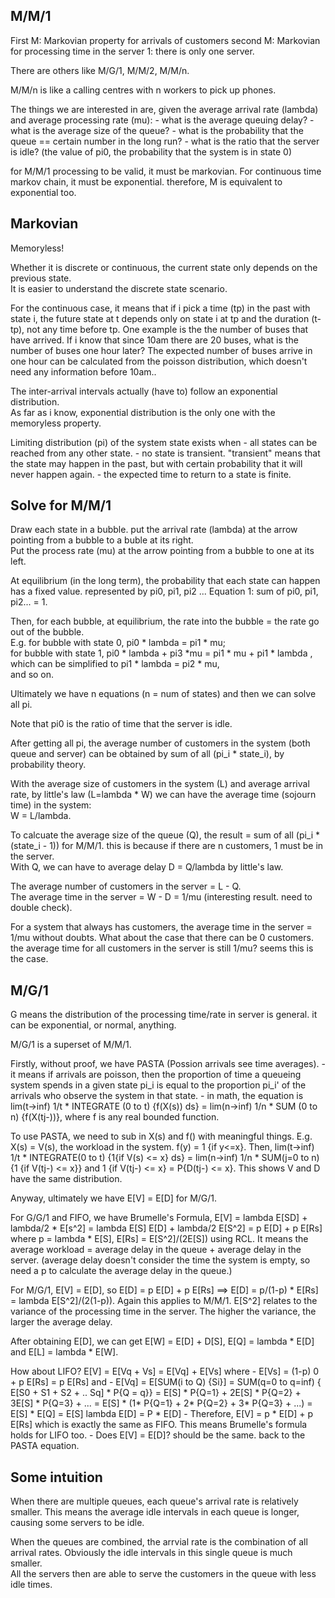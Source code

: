 M/M/1
-------------------------

First M: Markovian property for arrivals of customers
second M: Markovian for processing time in the server
1: there is only one server.

There are others like M/G/1, M/M/2, M/M/n.

M/M/n is like a calling centres with n workers to pick up phones.


The things we are interested in are, given the average arrival rate (lambda) and average processing rate (mu):
	- what is the average queuing delay?
	- what is the average size of the queue?
	- what is the probability that the queue == certain number in the long run?
	- what is the ratio that the server is idle? (the value of pi0, the probability that the system is in state 0)

for M/M/1 processing to be valid, it must be markovian. 
For continuous time markov chain, it must be exponential. therefore, M is equivalent to exponential too.

Markovian
----------------------

Memoryless!

Whether it is discrete or continuous, the current state only depends on the previous state.  
It is easier to understand the discrete state scenario.  

For the continuous case, it means that if i pick a time (tp) in the past with state i, the future state at t depends only on state i at tp and the duration (t-tp), not any time before tp.
One example is the the number of buses that have arrived. 
If i know that since 10am there are 20 buses, what is the number of buses one hour later? 
The expected number of buses arrive in one hour can be calculated from the poisson distribution, which doesn't need any information before 10am..  

The inter-arrival intervals actually (have to) follow an exponential distribution.  
As far as i know, exponential distribution is the only one with the memoryless property.

Limiting distribution (pi) of the system state exists when
	- all states can be reached from any other state. 
	- no state is transient. "transient" means that the state may happen in the past, but with certain probability that it will never happen again. 
	- the expected time to return to a state is finite.


Solve for M/M/1
-------------------------

Draw each state in a bubble. put the arrival rate (lambda) at the arrow pointing from a bubble to a buble at its right.  
Put the process rate (mu) at the arrow pointing from a bubble to one at its left.

At equilibrium (in the long term), the probability that each state can happen has a fixed value. represented by pi0, pi1, pi2 ...
Equation 1: sum of pi0, pi1, pi2... = 1.

Then, for each bubble, at equilibrium, the rate into the bubble = the rate go out of the bubble.  
E.g. for bubble with state 0, pi0 * lambda = pi1 * mu;  
for bubble with state 1, pi0 * lambda + pi3 *mu = pi1 * mu + pi1 * lambda , which can be simplified to pi1 * lambda = pi2 * mu,  
and so on.

Ultimately we have n equations (n = num of states) and then we can solve all pi. 

Note that pi0 is the ratio of time that the server is idle.

After getting all pi, the average number of customers in the system (both queue and server) can be obtained by sum of all (pi_i * state_i), by probability theory.

With the average size of customers in the system (L) and average arrival rate, by little's law (L=lambda * W) we can have the average time (sojourn time) in the system:  
W = L/lambda.

To calcuate the average size of the queue (Q), the result = sum of all (pi_i * (state_i - 1)) for M/M/1. this is because if there are n customers, 1 must be in the server.  
With Q, we can have to average delay D = Q/lambda by little's law.

The average number of customers in the server = L - Q.  
The average time in the server = W - D = 1/mu (interesting result. need to double check).

For a system that always has customers, the average time in the server = 1/mu without doubts. 
What about the case that there can be 0 customers. the average time for all customers in the server is still 1/mu? seems this is the case. 


M/G/1
----------------
G means the distribution of the processing time/rate in server is general. it can be exponential, or normal, anything.

M/G/1 is a superset of M/M/1.

Firstly, without proof, we have PASTA (Possion arrivals see time averages).
	- it means if arrivals are poisson, then the proportion of time a queueing system spends in a given state pi_i is equal to the proportion pi_i' of the arrivals who observe the system in that state.
	- in math, the equation is lim(t->inf) 1/t * INTEGRATE (0 to t) {f(X(s)) ds} = lim(n->inf) 1/n * SUM (0 to n) {f(X(tj-))}, where f is any real bounded function.

To use PASTA, we need to sub in X(s) and f() with meaningful things. 
E.g. X(s) = V(s), the workload in the system. f(y) = 1 {if y<=x}.
Then, lim(t->inf) 1/t * INTEGRATE(0 to t) {1{if V(s) <= x} ds} = lim(n->inf) 1/n * SUM(j=0 to n) {1 {if V(tj-) <= x}} and
1 {if V(tj-) <= x} = P{D(tj-) <= x}. 
This shows V and D have the same distribution.

Anyway, ultimately we have E[V] = E[D] for M/G/1. 

For G/G/1 and FIFO, we have Brumelle's Formula, E[V] = lambda E[SD] + lambda/2 * E[s^2] = lambda E[S] E[D] + lambda/2 E[S^2] = p E[D] + p E[Rs] where p = lambda * E[S], E[Rs] = E[S^2]/(2E[S]) using RCL. 
It means the average workload = average delay in the queue + average delay in the server. 
(average delay doesn't consider the time the system is empty, so need a p to calculate the average delay in the queue.) 

For M/G/1, E[V] = E[D], so E[D] = p E[D] + p E[Rs] ==> E[D] = p/(1-p) * E[Rs] = lambda E[S^2]/(2(1-p)). Again this applies to M/M/1. 
E[S^2] relates to the variance of the processing time in the server. 
The higher the variance, the larger the average delay.

After obtaining E[D], we can get E[W] = E[D] + D[S], E[Q] = lambda * E[D] and E[L] = lambda * E[W].

How about LIFO? E[V] = E[Vq + Vs] = E[Vq] + E[Vs] where 
	- E[Vs] = (1-p) 0 + p E[Rs] = p E[Rs] and
	- E[Vq] = E[SUM(i to Q) {Si}] = SUM(q=0 to q=inf) { E[S0 + S1 + S2 + .. Sq] * P{Q = q}} =  E[S] * P{Q=1} + 2E[S] * P{Q=2} + 3E[S] * P{Q=3} + ... = E[S] * (1* P{Q=1} + 2* P{Q=2} + 3* P{Q=3} + ...) =  E[S] * E[Q] = E[S] lambda E[D] = P * E[D]
	- Therefore, E[V] = p * E[D] + p E[Rs] which is exactly the same as FIFO. This means Brumelle's formula holds for LIFO too.
	- Does E[V] = E[D]? should be the same. back to the PASTA equation.


Some intuition
---------------------

When there are multiple queues, each queue's arrival rate is relatively smaller. 
This means the average idle intervals in each queue is longer, causing some servers to be idle.

When the queues are combined, the arrvial rate is the combination of all arrival rates. 
Obviously the idle intervals in this single queue is much smaller.  
All the servers then are able to serve the customers in the queue with less idle times.
